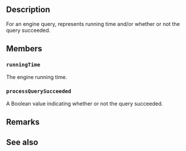 ## Description

For an engine query, represents running time and/or whether or not the query succeeded.

## Members

### `runningTime`

The engine running time.

### `processQuerySucceeded`

A Boolean value indicating whether or not the query succeeded.

## Remarks

## See also